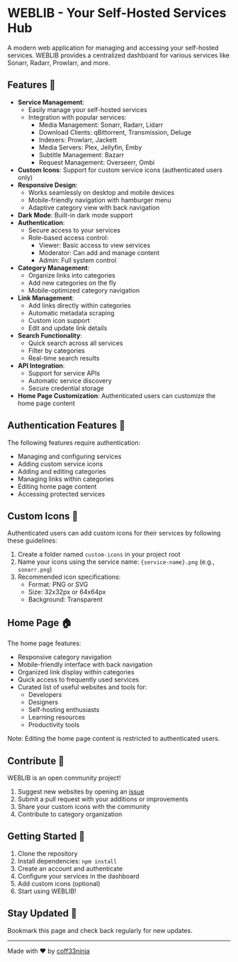 # WEBLIB - Your Self-Hosted Services Hub

A modern web application for managing and accessing your self-hosted services. WEBLIB provides a centralized dashboard for various services like Sonarr, Radarr, Prowlarr, and more.

## Features 🌟

- **Service Management**: 
  - Easily manage your self-hosted services
  - Integration with popular services:
    - Media Management: Sonarr, Radarr, Lidarr
    - Download Clients: qBittorrent, Transmission, Deluge
    - Indexers: Prowlarr, Jackett
    - Media Servers: Plex, Jellyfin, Emby
    - Subtitle Management: Bazarr
    - Request Management: Overseerr, Ombi
- **Custom Icons**: Support for custom service icons (authenticated users only)
- **Responsive Design**: 
  - Works seamlessly on desktop and mobile devices
  - Mobile-friendly navigation with hamburger menu
  - Adaptive category view with back navigation
- **Dark Mode**: Built-in dark mode support
- **Authentication**: 
  - Secure access to your services
  - Role-based access control:
    - Viewer: Basic access to view services
    - Moderator: Can add and manage content
    - Admin: Full system control
- **Category Management**: 
  - Organize links into categories
  - Add new categories on the fly
  - Mobile-optimized category navigation
- **Link Management**:
  - Add links directly within categories
  - Automatic metadata scraping
  - Custom icon support
  - Edit and update link details
- **Search Functionality**:
  - Quick search across all services
  - Filter by categories
  - Real-time search results
- **API Integration**:
  - Support for service APIs
  - Automatic service discovery
  - Secure credential storage
- **Home Page Customization**: Authenticated users can customize the home page content

## Authentication Features 🔐

The following features require authentication:
- Managing and configuring services
- Adding custom service icons
- Adding and editing categories
- Managing links within categories
- Editing home page content
- Accessing protected services

## Custom Icons 🎨

Authenticated users can add custom icons for their services by following these guidelines:

1. Create a folder named `custom-icons` in your project root
2. Name your icons using the service name: `{service-name}.png` (e.g., `sonarr.png`)
3. Recommended icon specifications:
   - Format: PNG or SVG
   - Size: 32x32px or 64x64px
   - Background: Transparent

## Home Page 🏠

The home page features:
- Responsive category navigation
- Mobile-friendly interface with back navigation
- Organized link display within categories
- Quick access to frequently used services
- Curated list of useful websites and tools for:
  - Developers
  - Designers
  - Self-hosting enthusiasts
  - Learning resources
  - Productivity tools

Note: Editing the home page content is restricted to authenticated users.

## Contribute 🚀

WEBLIB is an open community project!  
1. Suggest new websites by opening an [issue](https://github.com/coff33ninja/WEBLIB/issues)
2. Submit a pull request with your additions or improvements
3. Share your custom icons with the community
4. Contribute to category organization

## Getting Started 🏁

1. Clone the repository
2. Install dependencies: `npm install`
3. Create an account and authenticate
4. Configure your services in the dashboard
5. Add custom icons (optional)
6. Start using WEBLIB!

## Stay Updated 📰
Bookmark this page and check back regularly for new updates.  

---

Made with ❤️ by [coff33ninja](https://github.com/coff33ninja)